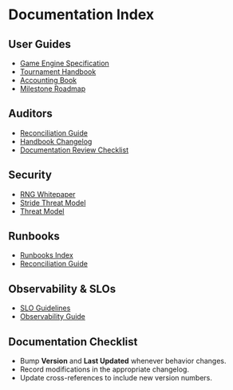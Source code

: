 # Documentation Index

## User Guides
- [Game Engine Specification](./game-engine-spec.md)
- [Tournament Handbook](./handbook/tournament-handbook.md)
- [Accounting Book](./accounting-book.md)
- [Milestone Roadmap](./roadmap.md)

## Auditors
- [Reconciliation Guide](./handbook/reconciliation-guide.md)
- [Handbook Changelog](./handbook/CHANGELOG.md)
- [Documentation Review Checklist](./documentation-review-checklist.md)

## Security
- [RNG Whitepaper](./security/rng-whitepaper.md)
- [Stride Threat Model](./security/stride-threat-model.md)
- [Threat Model](./threat-model.md)

## Runbooks
- [Runbooks Index](./runbooks/index.md)
- [Reconciliation Guide](./handbook/reconciliation-guide.md)

## Observability & SLOs
- [SLO Guidelines](./SLOs.md)
- [Observability Guide](./observability.md)

## Documentation Checklist

- Bump **Version** and **Last Updated** whenever behavior changes.
- Record modifications in the appropriate changelog.
- Update cross-references to include new version numbers.
